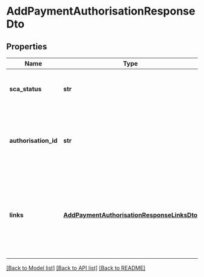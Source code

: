 # AddPaymentAuthorisationResponseDto

## Properties
Name | Type | Description | Notes
------------ | ------------- | ------------- | -------------
**sca_status** | **str** | The status of the SCA method of this payment authorisation. | [optional] 
**authorisation_id** | **str** | Unique resource identification of the created authorisation sub-resource. | [optional] 
**links** | [**AddPaymentAuthorisationResponseLinksDto**](AddPaymentAuthorisationResponseLinksDto.md) | This is a list of links containing possible next actions that can be performed after the this payment authorisation was created. | [optional] 

[[Back to Model list]](../README.md#documentation-for-models) [[Back to API list]](../README.md#documentation-for-api-endpoints) [[Back to README]](../README.md)


